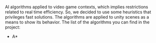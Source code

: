 AI algorithms applied to video game contexts, which implies restrictions related to real time efficiency. So, we decided to use some heuristics that privileges fast solutions. The algorithms are applied to unity scenes as a means to show its behavior.
The list of the algorithms you can find in the project:
- A*